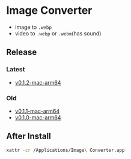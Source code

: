 # Image Converter

- image to `.webp`
- video to `.webp` or `.webm`(has sound)

## Release

### Latest

- [v0.1.2-mac-arm64](https://github.com/choewy/image-converter/releases/tag/v0.1.2-mac-arm64)

### Old

- [v0.1.1-mac-arm64](https://github.com/choewy/image-converter/releases/tag/v0.1.1-mac-arm64)
- [v0.1.0-mac-arm64](https://github.com/choewy/image-converter/releases/tag/v0.1.0-mac-arm64)

## After Install

```zsh
xattr -cr /Applications/Image\ Converter.app
```
